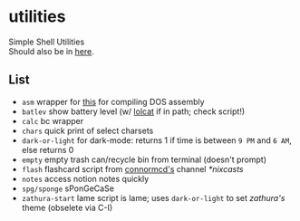 # utilities
Simple Shell Utilities  
Should also be in [here](https://github.com/Besnn/misc-dotfiles/tree/master/scripts/bin).
## List
  * `asm`        wrapper for [this](https://github.com/Terraspace/UASM) for compiling DOS assembly
  * `batlev`     show battery level (w/ [lolcat](https://github.com/busyloop/lolcat "lol") if in path; check script!)
  * `calc`       bc wrapper
  * `chars`      quick print of select charsets
  * `dark-or-light` for dark-mode: returns 1 if time is between `9 PM` and `6 AM`, else returns 0
  * `empty`      empty trash can/recycle bin from terminal (doesn't prompt)
  * `flash`      flashcard script from [connormcd's](https://github.com/connermcd) channel _*nixcasts_
  * `notes`      access notion notes quickly
  * `spg/sponge` sPonGeCaSe
  * `zathura-start` lame script is lame; uses `dark-or-light` to set _zathura's_ theme (obselete via C-I)
